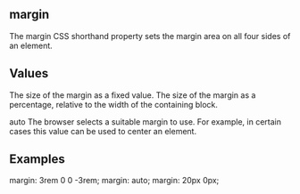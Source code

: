 ## margin

The margin CSS shorthand property sets the margin area on all four sides of an element.


## Values

<length>
The size of the margin as a fixed value.

<percentage>
The size of the margin as a percentage, relative to the width of the containing block.

auto
The browser selects a suitable margin to use. For example, in certain cases this value can be used to center an element.


## Examples

margin: 3rem 0 0 -3rem;
margin: auto;
margin: 20px 0px;